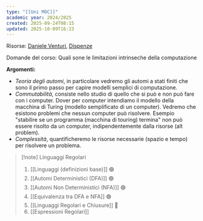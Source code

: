 ```yaml
---
type: "[[Uni MOC]]"
academic year: 2024/2025
created: 2025-09-24T08:15
updated: 2025-10-09T16:23
---
```

Risorse: [Daniele Venturi](https://corsidilaurea.uniroma1.it/it/users/danieleventuriuniroma1it), [Dispenze](https://dventuri83.github.io/projects/3_acc/)

Domande del corso: Quali sone le limitazioni intrinseche della computazione

**Argomenti:**
- *Teoria degli automi*, in particolare vedremo gli automi a stati finiti che sono il primo passo per capire modelli semplici di computazione.
- *Commutabilità*, consiste nello studio di quello che si può e non può fare con i computer. Dover per computer intendiamo il modello della macchina di Turing (modello semplificato di un computer). Vedremo che esistono problemi che nessun computer può risolvere. Esempio "stabilire se un programma (macchina di touring) termina" non può essere risolto da un computer, indipendentemente dalla risorse (alt problem).
- *Complessità*, quantificheremo le risorse necessarie (spazio e tempo) per risolvere un problema.

>[!note] Linguaggi Regolari
>1. [[Linguaggi (definizioni base)]] 🟢
>2. [[Automi Deterministici (DFA)]] 🟢
>3. [[Automi Non Deterministici (NFA)]] 🟢
>4. [[Equivalenza tra DFA e NFA]] 🟢
>5. [[Linguaggi Regolari e Chiusure]] 🔴
>6. [[Espressioni Regolari]]


